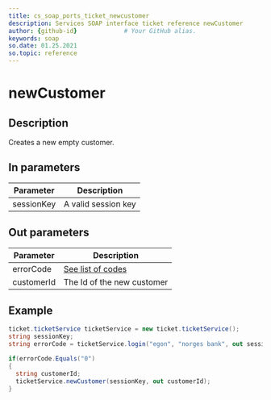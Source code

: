 ```yaml
---
title: cs_soap_ports_ticket_newcustomer
description: Services SOAP interface ticket reference newCustomer
author: {github-id}             # Your GitHub alias.
keywords: soap
so.date: 01.25.2021
so.topic: reference
---
```


# newCustomer

## Description
Creates a new empty customer.

## In parameters

| Parameter | Description |
|---|---|
| sessionKey | A valid session key |

## Out parameters

| Parameter | Description |
|---|---|
| errorCode | [See list of codes][1] |
| customerId | The Id of the new customer |

## Example

```csharp
ticket.ticketService ticketService = new ticket.ticketService();
string sessionKey;
string errorCode = ticketService.login("egon", "norges bank", out sessionKey);

if(errorCode.Equals("0")
{
  string customerId;
  ticketService.newCustomer(sessionKey, out customerId);
}
```

<!-- Referenced links -->
[1]: ../error-codes.md
